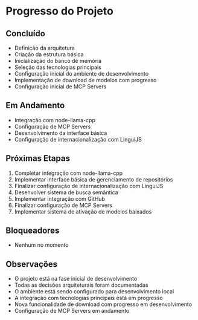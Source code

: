 # Progresso do Projeto

## Concluído

- Definição da arquitetura
- Criação da estrutura básica
- Inicialização do banco de memória
- Seleção das tecnologias principais
- Configuração inicial do ambiente de desenvolvimento
- Implementação de download de modelos com progresso
- Configuração inicial de MCP Servers

## Em Andamento

- Integração com node-llama-cpp
- Configuração de MCP Servers
- Desenvolvimento da interface básica
- Configuração de internacionalização com LinguiJS

## Próximas Etapas

1. Completar integração com node-llama-cpp
2. Implementar interface básica de gerenciamento de repositórios
3. Finalizar configuração de internacionalização com LinguiJS
4. Desenvolver sistema de busca semântica
5. Implementar integração com GitHub
6. Finalizar configuração de MCP Servers
7. Implementar sistema de ativação de modelos baixados

## Bloqueadores

- Nenhum no momento

## Observações

- O projeto está na fase inicial de desenvolvimento
- Todas as decisões arquiteturais foram documentadas
- O ambiente está sendo configurado para desenvolvimento local
- A integração com tecnologias principais está em progresso
- Nova funcionalidade de download com progresso em desenvolvimento
- Configuração de MCP Servers em andamento
